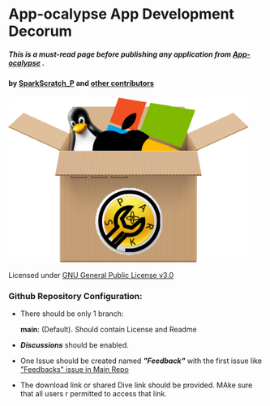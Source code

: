 # App-ocalypse App Development Decorum

##### This is a must-read page before publishing any application from [App-ocalypse](https://app-ocalypse.github.io/App-ocalypse/) .
 
 
#### by [SparkScratch_P](https://github.com/SparkScratch-P) and [other contributors](https://github.com/orgs/App-ocalypse/people)
[![icon](https://github.com/App-ocalypse/App-ocalypse/blob/main/appocalypse%20poster%20icon.png?raw=true "Visit the App-Box" ) ](https://app-ocalypse.github.io/Appbox/)

Licensed under [GNU General Public License v3.0](https://github.com/App-ocalypse/App-ocalypse/blob/main/LICENSE)
 
### Github Repository Configuration:
 - There should be only 1 branch:
 
      **main**: (Default). Should contain License and Readme 
     
 - ***Discussions*** should be enabled.
 - One Issue should be created named ***"Feedback"*** with the first issue like ["Feedbacks" issue in Main Repo](https://github.com/App-ocalypse/App-ocalypse/issues/1)
  - The download link or shared Dive link should be provided. MAke sure that all users r permitted to access that link.
